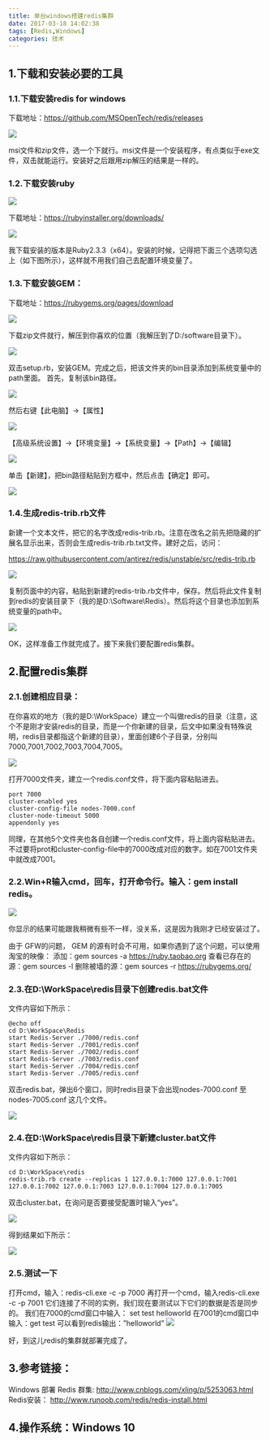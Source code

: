 ```yaml
---
title: 单台windows搭建redis集群
date: 2017-03-18 14:02:38
tags: [Redis,Windows]
categories: 技术
---
```

## 1.下载和安装必要的工具

### 1.1.下载安装redis for windows

下载地址：https://github.com/MSOpenTech/redis/releases

![](https://raw.githubusercontent.com/JackSmithThu/MarkdownPhotos/master/201705050001.png)

msi文件和zip文件，选一个下就行。msi文件是一个安装程序，有点类似于exe文件，双击就能运行。安装好之后跟用zip解压的结果是一样的。

### 1.2.下载安装ruby

![](https://raw.githubusercontent.com/JackSmithThu/MarkdownPhotos/master/201705050002.png)

下载地址：https://rubyinstaller.org/downloads/

![](https://raw.githubusercontent.com/JackSmithThu/MarkdownPhotos/master/201705050003.png)

我下载安装的版本是Ruby2.3.3（x64）。安装的时候，记得把下面三个选项勾选上（如下图所示），这样就不用我们自己去配置环境变量了。

### 1.3.下载安装GEM：

下载地址：https://rubygems.org/pages/download

![](https://raw.githubusercontent.com/JackSmithThu/MarkdownPhotos/master/201705050004.png)

下载zip文件就行，解压到你喜欢的位置（我解压到了D:/software目录下）。

![](https://raw.githubusercontent.com/JackSmithThu/MarkdownPhotos/master/201705050005.png)

双击setup.rb，安装GEM。完成之后，把该文件夹的bin目录添加到系统变量中的path里面。
首先，复制该bin路径。

![](https://raw.githubusercontent.com/JackSmithThu/MarkdownPhotos/master/201705050006.png)

然后右键【此电脑】->【属性】

![](https://raw.githubusercontent.com/JackSmithThu/MarkdownPhotos/master/201705050007.png)

【高级系统设置】->【环境变量】->【系统变量】->【Path】->【编辑】

![](https://raw.githubusercontent.com/JackSmithThu/MarkdownPhotos/master/201705050008.png)

单击【新建】，把bin路径粘贴到方框中，然后点击【确定】即可。

![](https://raw.githubusercontent.com/JackSmithThu/MarkdownPhotos/master/201705050009.png)

### 1.4.生成redis-trib.rb文件

新建一个文本文件，把它的名字改成redis-trib.rb。注意在改名之前先把隐藏的扩展名显示出来，否则会生成redis-trib.rb.txt文件。建好之后，访问：

https://raw.githubusercontent.com/antirez/redis/unstable/src/redis-trib.rb

![](https://raw.githubusercontent.com/JackSmithThu/MarkdownPhotos/master/201705050010.png)

复制页面中的内容，粘贴到新建的redis-trib.rb文件中，保存。然后将此文件复制到redis的安装目录下（我的是D:\Software\Redis）。然后将这个目录也添加到系统变量的path中。

![](https://raw.githubusercontent.com/JackSmithThu/MarkdownPhotos/master/201705050011.png)

OK，这样准备工作就完成了。接下来我们要配置redis集群。

## 2.配置redis集群

### 2.1.创建相应目录：

在你喜欢的地方（我的是D:\WorkSpace）建立一个叫做redis的目录（注意，这个不是刚才安装redis的目录，而是一个你新建的目录，后文中如果没有特殊说明，redis目录都指这个新建的目录），里面创建6个子目录，分别叫7000,7001,7002,7003,7004,7005。

![](https://raw.githubusercontent.com/JackSmithThu/MarkdownPhotos/master/201705050011.png)

打开7000文件夹，建立一个redis.conf文件，将下面内容粘贴进去。

```
port 7000
cluster-enabled yes
cluster-config-file nodes-7000.conf
cluster-node-timeout 5000
appendonly yes

```
同理，在其他5个文件夹也各自创建一个redis.conf文件，将上面内容粘贴进去。不过要将prot和cluster-config-file中的7000改成对应的数字。如在7001文件夹中就改成7001。

### 2.2.Win+R输入cmd，回车，打开命令行。输入：gem install redis。

![](https://raw.githubusercontent.com/JackSmithThu/MarkdownPhotos/master/201705050012.png)

你显示的结果可能跟我稍微有些不一样，没关系，这是因为我刚才已经安装过了。

由于 GFW的问题， GEM 的源有时会不可用，如果你遇到了这个问题，可以使用淘宝的映像：
添加：gem sources -a https://ruby.taobao.org
查看已存在的源：gem sources -l
删除被墙的源：gem sources -r https://rubygems.org/

### 2.3.在D:\WorkSpace\redis目录下创建redis.bat文件
文件内容如下所示：
```
@echo off
cd D:\WorkSpace\Redis
start Redis-Server ./7000/redis.conf
start Redis-Server ./7001/redis.conf
start Redis-Server ./7002/redis.conf
start Redis-Server ./7003/redis.conf
start Redis-Server ./7004/redis.conf
start Redis-Server ./7005/redis.conf

```
双击redis.bat，弹出6个窗口，同时redis目录下会出现nodes-7000.conf 至 nodes-7005.conf 这几个文件。

![](https://raw.githubusercontent.com/JackSmithThu/MarkdownPhotos/master/201705050013.png)

### 2.4.在D:\WorkSpace\redis目录下新建cluster.bat文件

文件内容如下所示：
```
cd D:\WorkSpace\redis
redis-trib.rb create --replicas 1 127.0.0.1:7000 127.0.0.1:7001 127.0.0.1:7002 127.0.0.1:7003 127.0.0.1:7004 127.0.0.1:7005

```
双击cluster.bat，在询问是否要接受配置时输入“yes”。

![](https://raw.githubusercontent.com/JackSmithThu/MarkdownPhotos/master/201705240001.png)

得到结果如下所示：

![](https://raw.githubusercontent.com/JackSmithThu/MarkdownPhotos/master/201705240002.png)

### 2.5.测试一下

打开cmd，输入：redis-cli.exe -c -p 7000
再打开一个cmd，输入redis-cli.exe -c -p 7001
它们连接了不同的实例，我们现在要测试以下它们的数据是否是同步的。
我们在7000的cmd窗口中输入： set test helloworld
在7001的cmd窗口中输入：get test
可以看到redis输出：”helloworld”
![](https://raw.githubusercontent.com/JackSmithThu/MarkdownPhotos/master/201705050015.png)

好，到这儿redis的集群就部署完成了。

## 3.参考链接：
Windows 部署 Redis 群集:
http://www.cnblogs.com/xling/p/5253063.html
Redis安装：
http://www.runoob.com/redis/redis-install.html

## 4.操作系统：Windows 10